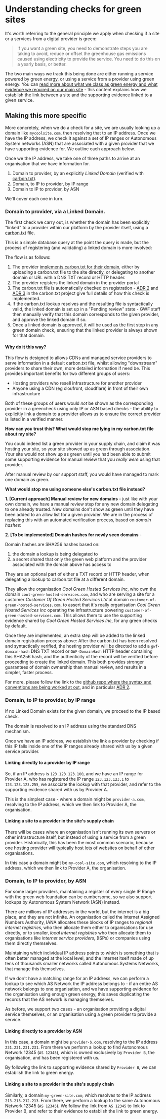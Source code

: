 # Understanding checks for green sites

It's worth referring to the general principle we apply when checking if a site or a services from a digital provider is green:

> If you want a green site, you need to demonstrate steps you are taking to avoid, reduce or offset the greenhouse gas emissions caused using electricity to provide the service. You need to do this on a yearly basis, or better.

The two main ways we track this being done are either running a service powered by green energy, or using a service from a provider using green energy. You can [read more about what we class as green energy and what evidence we required on our main site][1] - this content explains how we establish the link between a site and the supporting evidence linked to a given service.

[1]: https://www.thegreenwebfoundation.org/what-we-accept-as-evidence-of-green-power/

## Making this more specific

More concretely, when we do a check for a site, we are usually looking up a domain like `mycoolsite.com`, then resolving that to an IP address. Once we have the IP address, we check it against a set of IP ranges or Autonomous System networks (ASN) that are associated with a given provider that we have supporting evidence for. We outline each approach below.

Once we the IP address, we take one of three paths to arrive at an organisation that we have information for.

1. Domain to provider, by an explicitly _Linked Domain_ (verified with [carbon.txt](https://carbontxt.org)).
2. Domain, to IP to provider, by IP range
3. Domain to IP to provider, by ASN

We'll cover each one in turn.

### Domain to provider, via a Linked Domain.

The first check we carry out, is whether the domain has been explicitly "linked" to a provider within our platform by the provider itself, using a [carbon.txt](https://carbontxt.org) file.

This is a simple database query at the point the query is made, but the process of registering (and validating) a linked domain is more involved:

The flow is as follows:

1. The provider [implements carbon.txt for their domain](https://carbontxt.org/quickstart), either by uploading a carbon.txt file to the site directly, or delegating to another domain or URL with a DNS TXT record or HTTP header.
2. The provider registers the linked domain in the provider portal
3. The carbon.txt file is automatically checked on registration - [ADR 2](https://github.com/thegreenwebfoundation/carbon-txt-validator/blob/main/docs/adrs/02_improvements_to_delegation_and_domain_validation.md) and [ADR 3](https://github.com/thegreenwebfoundation/carbon-txt-validator/blob/main/docs/adrs/03_change_of_lookup_priority_order.md) in the carbon.txt project give full details of how this check is implemented.
4. If the carbon.txt lookup resolves and the resulting file is syntactically valid, the linked domain is set up in a "Pending review" state - GWF staff then manually verify that this domain corresponds to the given provider, and approve the linked domain if so.
5. Once a linked domain is approved, it will be used as the first step in any green domain check, ensuring that the linked provider is always shown for that domain.

#### Why do it this way?

This flow is designed to allows CDNs and managed service providers to serve information in a default carbon.txt file, whilst allowing "downstream" providers to share their own, more detailed information if need be. This provides important benefits for two different groups of users:

- Hosting providers who resell infrastructure for another provider
- Anyone using a CDN (eg cloufront, cloudflare) in front of their own infrastructure

Both of these groups of users would *not* be shown as the corresponding provider in a greencheck using only IP or ASN based checks - the ability to explicitly link a domain to a provider allows us to ensure the correct provider is listed in a verified manner.


**How can you trust this? What would stop me lying in my carbon.txt file about my site?**

You could indeed list a green provider in your supply chain, and claim it was hosting your site, so your site showed up as green through association. Your site would not show up as green until you had been able to submit some supporting evidence for manual review that you _really were_ using that provider.

After manual review by our support staff, you would have managed to mark one domain as green.

**What would stop me using someone else's carbon.txt file instead?**

**1. [Current approach] Manual review for new domains** - just like with your own domain, we have a manual review step for any new domain delegating to one already trusted. New domains don't show as green until they have been added to an allow list for a given provider. We are in the process of replacing this with an automated verification process, based on _domain hashes_:

**2. [To be implemented] Domain hashes for newly seen domains** -

Domain hashes are SHA256 hashes based on:

1. the domain a lookup is being delegated to
2. a secret shared that only the green web platform and the provider associated with the domain above has access to

They are an optional part of either a TXT record or HTTP header, when delegating a lookup to carbon.txt file at a different domain.

They allow the organisation *Cool Green Hosted Services Inc*, who own the domain `cool-green-hosted-services.com`, and who are serving a site for a customer *Customer Of Green Hosted Services Ltd* at domain `customer-of-green-hosted-services.com`, to assert that it's really organisation *Cool Green Hosted Services Inc* operating the infrastructure powering `customer-of-green-hosted-services.com`. This allows them to use the supporting evidence shared by
*Cool Green Hosted Services Inc*, for any green checks by default.

Once they are implemented, an extra step will be added to the linked domain registration process above: After the carbon.txt has been resolved and syntactically verified, the hosting provider will be directed to add a `gwf-domain-hash` DNS TXT record or `GWF-DomainHash` HTTP header containing this SHA256 hash, and the authenticity of the record will be verified before proceeding to create the linked domain. This both provides stronger guarantees of domain ownership than manual review, and results in a simpler, faster process.

For more, please follow the link to the [github repo where the syntax and conventions are being worked at out](https://github.com/thegreenwebfoundation/carbon.txt), and in particular [ADR 2](https://github.com/thegreenwebfoundation/carbon-txt-validator/blob/main/docs/adrs/02_improvements_to_delegation_and_domain_validation.md).

### Domain, to IP to provider, by IP range

If no Linked Domain exists for the given domain, we proceed to the IP based check.

The domain is resolved to an IP address using the standard DNS mechanism.

Once we have an IP address, we establish the link a provider by checking if this IP falls inside one of the IP ranges already shared with us by a given service provider.

#### Linking directly to a provider by IP range

So, if an IP address is `123.123.123.100`, and we have an IP range for Provider A, who has registered the IP range `123.123.123.1` to `123.123.123.255`, we associate the lookup with that provider, and refer to the supporting evidence shared with us by Provider A.

This is the simplest case - where a domain might be `provider-a.com`, resolving to the IP address, which we then link to Provider A, the organisation.

#### Linking a site to a provider in the site's supply chain

There will be cases where an organisation isn't running its own servers or other infrastructure itself, but instead of using a service from a green provider. Historically, this has been the most common scenario, because one hosting provider will typically host lots of websites on behalf of other organisations.

In this case a domain might be `my-cool-site.com`, which resolving to the IP address, which we then link to Provider A, the organisation.


### Domain, to IP to provider, by ASN

For some larger providers, maintaining a register of every single IP Range with the green web foundation can be cumbersome, so we also support lookups by Autonomous System Network (ASN) instead.

There are millions of IP addresses in the world, but the internet is a big place, and they are not infinite. An organisation called the Internet Assigned Numbers Authority, IANA allocates these blocks of IP ranges to _regional internet registries_, who then allocate them either to organisations for use directly, or to smaller, _local internet registries_ who then allocate them to organisations like _internet service providers_, (ISPs) or companies using them directly themselves.

Maintaining which individual IP address points to which is something that is often better managed at the local level, and the internet itself made of up tens of thousands smaller networks called Autonomous Systems Networks, that manage this themselves.

If we don't have a matching range for an IP address, we can perform a lookup to see which AS Network the IP address belongs to - if an entire AS network belongs to one organisation, and we have supporting evidence for the organisation using enough green energy, this saves duplicating the records that the AS network is managing themselves.

As before, we support two cases - an organisation providing a digital service themselves, or an organisation using a green provider to provide a service.

#### Linking directly to a provider by ASN

In this case, a domain might be `provider-b.com`, resolving to the IP address `231.231.231.231`. From there we perform a lookup to find Autonomous Network 12345 (`AS 12345`), which is owned exclusively by `Provider B`, the organisation, and has been registered with us.

By following the link to supporting evidence shared by `Provider B`, we can establish the link to green energy.

#### Linking a site to a provider in the site's supply chain

Similarly, a domain `my-green-site.com`, which resolves to the IP address `213.213.212.213`. From there, we perform a lookup to the same Autonomous Network 12345 (`AS 12345`). We follow the link from `AS 12345` to link to Provider B, and refer to their evidence to establish the link to green energy.

